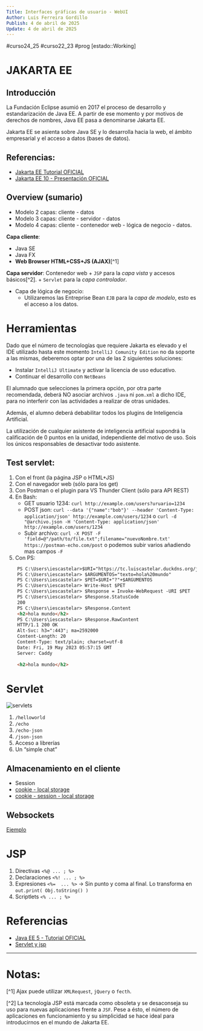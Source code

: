 ```yaml
---
Title: Interfaces gráficas de usuario - WebUI
Author: Luis Ferreira Gordillo
Publish: 4 de abril de 2025
Update: 4 de abril de 2025
---
```

#curso24_25 #curso22_23 #prog [estado::Working]


# JAKARTA EE

## Introducción
La Fundación Eclipse asumió en 2017 el proceso de desarrollo y estandarización de Java EE. A partir de ese momento y por motivos de derechos de nombres, Java EE pasa a denominarse Jakarta EE.

Jakarta EE se asienta sobre Java SE y lo desarrolla hacia la web, el ámbito empresarial y el acceso a datos (bases de datos).

## Referencias:

+   [Jakarta EE Tutorial OFICIAL](https://eclipse-ee4j.github.io/jakartaee-tutorial/)
+   [Jakarta EE 10 - Presentación OFICIAL](https://docs.google.com/presentation/d/1LBjjJg64j0HjmFu6m3EApN--mkavemyPFMUobIbGZds/edit#slide=id.g14a74e03a56_1_512)

## Overview (sumario)
+   Modelo 2 capas: cliente - datos
+   Modelo 3 capas: cliente - servidor - datos
+   Modelo 4 capas: cliente - contenedor web - lógica de negocio - datos.  


**Capa cliente**: 
+ Java SE
+ Java FX
+ **Web Browser HTML+CSS+JS (AJAX)**[^1]

**Capa servidor**: Contenedor web
    +   `JSP` para la _capa vista_ y accesos básicos[^2].
    +   `Servlet` para la _capa controlador_.
+   Capa de lógica de negocio:
    +   Utilizaremos las Entreprise Bean `EJB` para la _capa de modelo_, esto es el acceso a los datos.

# Herramientas
Dado que el número de tecnologías que requiere Jakarta es elevado y el IDE utilizado hasta este momento `IntelliJ Comunity Edition` no da soporte a las mismas, deberemos optar por una de las 2 siguientes soluciones:
+ Instalar `IntelliJ Ultimate` y activar la licencia de uso educativo.
+ Continuar el desarrollo con `NetBeans`

El alumnado que selecciones la primera opción, por otra parte recomendada, deberá NO asociar archivos `.java` ni `pom.xml` a dicho IDE, para no interferir con las actividades a realizar de otras unidades. 

Además, el alumno deberá debabilitar todos los plugins de Inteligencia Artificial. 

La utilización de cualquier asistente de inteligencia artificial supondrá la calificación de 0 puntos en la unidad, independiente del motivo de uso. Sois los únicos responsables de desactivar todo asistente.

## Test servlet:

1. Con el front (la página JSP o HTML+JS)
2. Con el navegador web (sólo para los get)
3. Con Postman o el plugin para VS Thunder Client (sólo para API REST)
4. En Bash:
   + GET usuario 1234: `curl http://example.com/users?uruario=1234`
   + POST json: `curl --data '{"name":"bob"}' --header 'Content-Type: application/json' http://example.com/users/1234` o `curl -d "@archivo.json -H 'Content-Type: application/json' http://example.com/users/1234`
   + Subir archivo: `curl -X POST -F 'field=@"/path/to/file.txt";filename="nuevoNombre.txt' https://postman-echo.com/post`  o podemos subir varios añadiendo mas campos `-F`
5. Con PS: 
``` html
	PS C:\Users\iescastelar>$URI="https://tc.luiscastelar.duckdns.org/jsp/holaAjax2"
	PS C:\Users\iescastelar> $ARGUMENTOS="texto=hola%20mundo"
	PS C:\Users\iescastelar> $PET=$URI+"?"+$ARGUMENTOS
	PS C:\Users\iescastelar> Write-Host $PET
	PS C:\Users\iescastelar> $Response = Invoke-WebRequest -URI $PET
	PS C:\Users\iescastelar> $Response.StatusCode
	200
	PS C:\Users\iescastelar> $Response.Content
	<h2>hola mundo</h2>
	PS C:\Users\iescastelar> $Response.RawContent
	HTTP/1.1 200 OK
	Alt-Svc: h3=":443"; ma=2592000
	Content-Length: 20
	Content-Type: text/plain; charset=utf-8
	Date: Fri, 19 May 2023 05:57:15 GMT
	Server: Caddy
	
	<h2>hola mundo</h2>
```

# Servlet
![servlets](https://www.tutorialspoint.com/servlets/images/servlet-arch.jpg)

1. `/helloworld`
2. `/echo`
3. `/echo-json`
4. `/json-json`
5. Acceso a librerías
6. Un “simple chat”


## Almacenamiento en el cliente
+ Session 
+ [cookie - local storage](https://netmind.net/es/cookies-vs-localstorage-cual-es-la-mejor-opcion/)
+ [cookie - session - local storage](https://es.stackoverflow.com/questions/198482/cual-es-la-diferencia-entre-las-cookies-y-sessionstorage-localstorage)


## Websockets
[Ejemplo](https://studentofjava.blog/building-real-time-applications-with-java-servlets-and-websockets/)


# JSP
1. Directivas `<%@ ... ; %>`
2. Declaraciones `<%! ... ; %>`
3. Expresiones `<%=  ... %>` -> Sin punto y coma al final. Lo transforma en ` out.print( Obj.toString() ) `
4. Scriptlets `<% ... ; %>`


# Referencias
+ [Java EE 5 - Tutorial OFICIAL](https://docs.oracle.com/javaee/5/tutorial/doc/bnaay.html)
+ [Servlet y jsp](http://static1.1.sqspcdn.com/static/f/923743/14770633/1416082087870/JavaEE.pdf)


---
# Notas:
[^1] Ajax puede utilizar `XMLRequest`, `jQuery` o `fecth`.


[^2] La tecnología JSP está marcada como obsoleta y se desaconseja su uso para nuevas aplicaciones frente a `JSF`. Pese a ésto, el número de aplicaciones en funcionamiento y su simplicidad se hace ideal para introducirnos en el mundo de Jakarta EE.